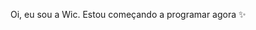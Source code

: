 Oi, eu sou a Wic.
Estou começando a programar agora ✨ 


<!---
hwictoria/hwictoria is a ✨ special ✨ repository because its `README.md` (this file) appears on your GitHub profile.
You can click the Preview link to take a look at your changes.
--->
